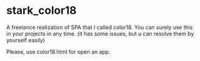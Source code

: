 # stark_color18
A freelance realization of SPA that I called color18. You can surely use this in your projects in any time. (it has some issues, but u can resolve them by yourself easily)

Please, use color18.html for open an app.

